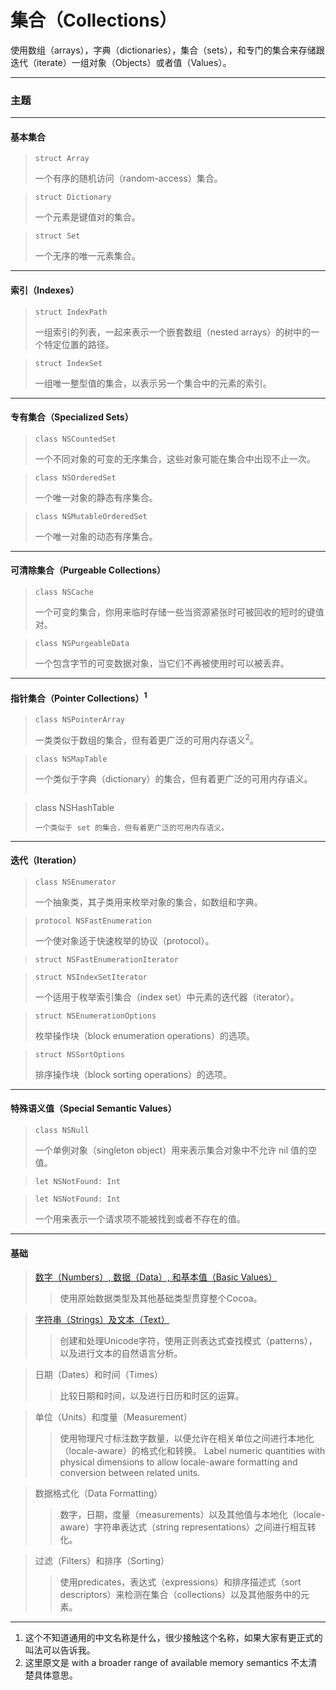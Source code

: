 # 集合（Collections）

使用数组（arrays），字典（dictionaries），集合（sets），和专门的集合来存储跟迭代（iterate）一组对象（Objects）或者值（Values）。

***

### 主题

***

#### 基本集合

> ```
> struct Array
> ```
> 一个有序的随机访问（random-access）集合。

> ```
> struct Dictionary
> ```
> 一个元素是键值对的集合。

> ```
> struct Set
> ```
> 一个无序的唯一元素集合。

***

#### 索引（Indexes）

> ```
> struct IndexPath
> ```
> 一组索引的列表，一起来表示一个嵌套数组（nested arrays）的树中的一个特定位置的路径。

> ```
> struct IndexSet
> ```
> 一组唯一整型值的集合，以表示另一个集合中的元素的索引。

***

#### 专有集合（Specialized Sets）

> ```
> class NSCountedSet
> ```
> 一个不同对象的可变的无序集合，这些对象可能在集合中出现不止一次。

> ```
> class NSOrderedSet
> ```
> 一个唯一对象的静态有序集合。

> ```
> class NSMutableOrderedSet
> ```
> 一个唯一对象的动态有序集合。

***

#### 可清除集合（Purgeable Collections）

> ```
> class NSCache
> ```
> 一个可变的集合，你用来临时存储一些当资源紧张时可被回收的短时的键值对。

> ```
> class NSPurgeableData
> ```
> 一个包含字节的可变数据对象，当它们不再被使用时可以被丢弃。

***

#### 指针集合（Pointer Collections）<sup>1</sup>

> ```
> class NSPointerArray
> ```
> 一类类似于数组的集合，但有着更广泛的可用内存语义<sup>2</sup>。

> ```
> class NSMapTable
> ```
> 一个类似于字典（dictionary）的集合，但有着更广泛的可用内存语义。
> ```

> class NSHashTable
> ```
> 一个类似于 set 的集合，但有着更广泛的可用内存语义。

***

#### 迭代（Iteration）

> ```
> class NSEnumerator
> ```
> 一个抽象类，其子类用来枚举对象的集合，如数组和字典。

> ```
> protocol NSFastEnumeration
> ```
> 一个使对象适于快速枚举的协议（protocol）。

> ```
> struct NSFastEnumerationIterator
> ```

> ```
> struct NSIndexSetIterator
> ```
> 一个适用于枚举索引集合（index set）中元素的迭代器（iterator）。

> ```
> struct NSEnumerationOptions
> ```
> 枚举操作块（block enumeration operations）的选项。

> ```
> struct NSSortOptions
> ```
> 排序操作块（block sorting operations）的选项。

***

#### 特殊语义值（Special Semantic Values）

> ```
> class NSNull
> ```
> 一个单例对象（singleton object）用来表示集合对象中不允许 nil 值的空值。

> ```
> let NSNotFound: Int
> ```

> ```
> let NSNotFound: Int
> ```
> 一个用来表示一个请求项不能被找到或者不存在的值。

***

#### 基础

> [数字（Numbers）, 数据（Data）, 和基本值（Basic Values）](./foundation/numbers_data_and_basic_values.md)
>> 使用原始数据类型及其他基础类型贯穿整个Cocoa。

> [字符串（Strings）及文本（Text）](./foundation/strings_and_text.md)
>> 创建和处理Unicode字符，使用正则表达式查找模式（patterns），以及进行文本的自然语言分析。

> 日期（Dates）和时间（Times）
>> 比较日期和时间，以及进行日历和时区的运算。

> 单位（Units）和度量（Measurement）
>> 使用物理尺寸标注数字数量，以便允许在相关单位之间进行本地化（locale-aware）的格式化和转换。
>> Label numeric quantities with physical dimensions to allow locale-aware formatting and conversion between related units.

> 数据格式化（Data Formatting）
>> 数字，日期，度量（measurements）以及其他值与本地化（locale-aware）字符串表达式（string representations）之间进行相互转化。

> 过滤（Filters）和排序（Sorting）
>> 使用predicates，表达式（expressions）和排序描述式（sort descriptors）来检测在集合（collections）以及其他服务中的元素。


***

1. 这个不知道通用的中文名称是什么，很少接触这个名称，如果大家有更正式的叫法可以告诉我。
2. 这里原文是 with a broader range of available memory semantics 不太清楚具体意思。
